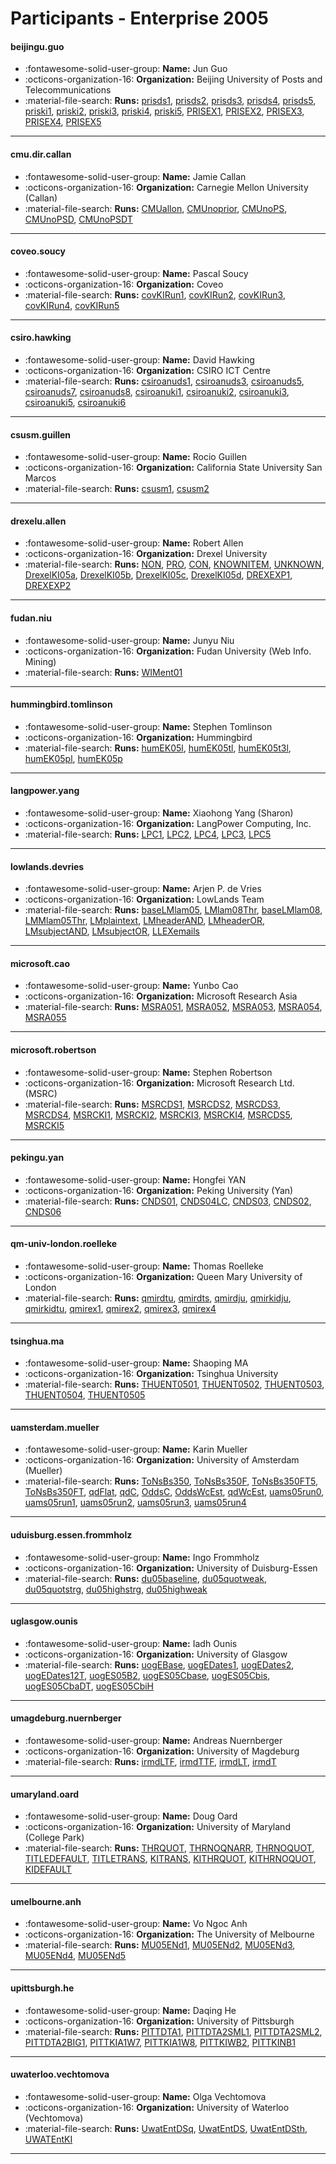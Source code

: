 # Participants - Enterprise 2005 

#### beijingu.guo
 - :fontawesome-solid-user-group: **Name:** Jun Guo
 - :octicons-organization-16: **Organization:** Beijing University of Posts and Telecommunications
 - :material-file-search: **Runs:** [prisds1](./runs.md#prisds1), [prisds2](./runs.md#prisds2), [prisds3](./runs.md#prisds3), [prisds4](./runs.md#prisds4), [prisds5](./runs.md#prisds5), [priski1](./runs.md#priski1), [priski2](./runs.md#priski2), [priski3](./runs.md#priski3), [priski4](./runs.md#priski4), [priski5](./runs.md#priski5), [PRISEX1](./runs.md#prisex1), [PRISEX2](./runs.md#prisex2), [PRISEX3](./runs.md#prisex3), [PRISEX4](./runs.md#prisex4), [PRISEX5](./runs.md#prisex5) 

---
#### cmu.dir.callan
 - :fontawesome-solid-user-group: **Name:** Jamie Callan
 - :octicons-organization-16: **Organization:** Carnegie Mellon University (Callan)
 - :material-file-search: **Runs:** [CMUallon](./runs.md#cmuallon), [CMUnoprior](./runs.md#cmunoprior), [CMUnoPS](./runs.md#cmunops), [CMUnoPSD](./runs.md#cmunopsd), [CMUnoPSDT](./runs.md#cmunopsdt) 

---
#### coveo.soucy
 - :fontawesome-solid-user-group: **Name:** Pascal Soucy
 - :octicons-organization-16: **Organization:** Coveo
 - :material-file-search: **Runs:** [covKIRun1](./runs.md#covkirun1), [covKIRun2](./runs.md#covkirun2), [covKIRun3](./runs.md#covkirun3), [covKIRun4](./runs.md#covkirun4), [covKIRun5](./runs.md#covkirun5) 

---
#### csiro.hawking
 - :fontawesome-solid-user-group: **Name:** David Hawking
 - :octicons-organization-16: **Organization:** CSIRO ICT Centre
 - :material-file-search: **Runs:** [csiroanuds1](./runs.md#csiroanuds1), [csiroanuds3](./runs.md#csiroanuds3), [csiroanuds5](./runs.md#csiroanuds5), [csiroanuds7](./runs.md#csiroanuds7), [csiroanuds8](./runs.md#csiroanuds8), [csiroanuki1](./runs.md#csiroanuki1), [csiroanuki2](./runs.md#csiroanuki2), [csiroanuki3](./runs.md#csiroanuki3), [csiroanuki5](./runs.md#csiroanuki5), [csiroanuki6](./runs.md#csiroanuki6) 

---
#### csusm.guillen
 - :fontawesome-solid-user-group: **Name:** Rocio Guillen
 - :octicons-organization-16: **Organization:** California State University San Marcos
 - :material-file-search: **Runs:** [csusm1](./runs.md#csusm1), [csusm2](./runs.md#csusm2) 

---
#### drexelu.allen
 - :fontawesome-solid-user-group: **Name:** Robert Allen
 - :octicons-organization-16: **Organization:** Drexel University
 - :material-file-search: **Runs:** [NON](./runs.md#non), [PRO](./runs.md#pro), [CON](./runs.md#con), [KNOWNITEM](./runs.md#knownitem), [UNKNOWN](./runs.md#unknown), [DrexelKI05a](./runs.md#drexelki05a), [DrexelKI05b](./runs.md#drexelki05b), [DrexelKI05c](./runs.md#drexelki05c), [DrexelKI05d](./runs.md#drexelki05d), [DREXEXP1](./runs.md#drexexp1), [DREXEXP2](./runs.md#drexexp2) 

---
#### fudan.niu
 - :fontawesome-solid-user-group: **Name:** Junyu Niu
 - :octicons-organization-16: **Organization:** Fudan University (Web Info. Mining)
 - :material-file-search: **Runs:** [WIMent01](./runs.md#wiment01) 

---
#### hummingbird.tomlinson
 - :fontawesome-solid-user-group: **Name:** Stephen Tomlinson
 - :octicons-organization-16: **Organization:** Hummingbird
 - :material-file-search: **Runs:** [humEK05l](./runs.md#humek05l), [humEK05tl](./runs.md#humek05tl), [humEK05t3l](./runs.md#humek05t3l), [humEK05pl](./runs.md#humek05pl), [humEK05p](./runs.md#humek05p) 

---
#### langpower.yang
 - :fontawesome-solid-user-group: **Name:** Xiaohong Yang (Sharon)
 - :octicons-organization-16: **Organization:** LangPower Computing, Inc.
 - :material-file-search: **Runs:** [LPC1](./runs.md#lpc1), [LPC2](./runs.md#lpc2), [LPC4](./runs.md#lpc4), [LPC3](./runs.md#lpc3), [LPC5](./runs.md#lpc5) 

---
#### lowlands.devries
 - :fontawesome-solid-user-group: **Name:** Arjen P. de Vries
 - :octicons-organization-16: **Organization:** LowLands Team
 - :material-file-search: **Runs:** [baseLMlam05](./runs.md#baselmlam05), [LMlam08Thr](./runs.md#lmlam08thr), [baseLMlam08](./runs.md#baselmlam08), [LMMlam05Thr](./runs.md#lmmlam05thr), [LMplaintext](./runs.md#lmplaintext), [LMheaderAND](./runs.md#lmheaderand), [LMheaderOR](./runs.md#lmheaderor), [LMsubjectAND](./runs.md#lmsubjectand), [LMsubjectOR](./runs.md#lmsubjector), [LLEXemails](./runs.md#llexemails) 

---
#### microsoft.cao
 - :fontawesome-solid-user-group: **Name:** Yunbo Cao
 - :octicons-organization-16: **Organization:** Microsoft Research Asia
 - :material-file-search: **Runs:** [MSRA051](./runs.md#msra051), [MSRA052](./runs.md#msra052), [MSRA053](./runs.md#msra053), [MSRA054](./runs.md#msra054), [MSRA055](./runs.md#msra055) 

---
#### microsoft.robertson
 - :fontawesome-solid-user-group: **Name:** Stephen Robertson
 - :octicons-organization-16: **Organization:** Microsoft Research Ltd. (MSRC)
 - :material-file-search: **Runs:** [MSRCDS1](./runs.md#msrcds1), [MSRCDS2](./runs.md#msrcds2), [MSRCDS3](./runs.md#msrcds3), [MSRCDS4](./runs.md#msrcds4), [MSRCKI1](./runs.md#msrcki1), [MSRCKI2](./runs.md#msrcki2), [MSRCKI3](./runs.md#msrcki3), [MSRCKI4](./runs.md#msrcki4), [MSRCDS5](./runs.md#msrcds5), [MSRCKI5](./runs.md#msrcki5) 

---
#### pekingu.yan
 - :fontawesome-solid-user-group: **Name:** Hongfei YAN
 - :octicons-organization-16: **Organization:** Peking University (Yan)
 - :material-file-search: **Runs:** [CNDS01](./runs.md#cnds01), [CNDS04LC](./runs.md#cnds04lc), [CNDS03](./runs.md#cnds03), [CNDS02](./runs.md#cnds02), [CNDS06](./runs.md#cnds06) 

---
#### qm-univ-london.roelleke
 - :fontawesome-solid-user-group: **Name:** Thomas Roelleke
 - :octicons-organization-16: **Organization:** Queen Mary University of London
 - :material-file-search: **Runs:** [qmirdtu](./runs.md#qmirdtu), [qmirdts](./runs.md#qmirdts), [qmirdju](./runs.md#qmirdju), [qmirkidju](./runs.md#qmirkidju), [qmirkidtu](./runs.md#qmirkidtu), [qmirex1](./runs.md#qmirex1), [qmirex2](./runs.md#qmirex2), [qmirex3](./runs.md#qmirex3), [qmirex4](./runs.md#qmirex4) 

---
#### tsinghua.ma
 - :fontawesome-solid-user-group: **Name:** Shaoping MA
 - :octicons-organization-16: **Organization:** Tsinghua University
 - :material-file-search: **Runs:** [THUENT0501](./runs.md#thuent0501), [THUENT0502](./runs.md#thuent0502), [THUENT0503](./runs.md#thuent0503), [THUENT0504](./runs.md#thuent0504), [THUENT0505](./runs.md#thuent0505) 

---
#### uamsterdam.mueller
 - :fontawesome-solid-user-group: **Name:** Karin Mueller
 - :octicons-organization-16: **Organization:** University of Amsterdam (Mueller)
 - :material-file-search: **Runs:** [ToNsBs350](./runs.md#tonsbs350), [ToNsBs350F](./runs.md#tonsbs350f), [ToNsBs350FT5](./runs.md#tonsbs350ft5), [ToNsBs350FT](./runs.md#tonsbs350ft), [qdFlat](./runs.md#qdflat), [qdC](./runs.md#qdc), [OddsC](./runs.md#oddsc), [OddsWcEst](./runs.md#oddswcest), [qdWcEst](./runs.md#qdwcest), [uams05run0](./runs.md#uams05run0), [uams05run1](./runs.md#uams05run1), [uams05run2](./runs.md#uams05run2), [uams05run3](./runs.md#uams05run3), [uams05run4](./runs.md#uams05run4) 

---
#### uduisburg.essen.frommholz
 - :fontawesome-solid-user-group: **Name:** Ingo Frommholz
 - :octicons-organization-16: **Organization:** University of Duisburg-Essen
 - :material-file-search: **Runs:** [du05baseline](./runs.md#du05baseline), [du05quotweak](./runs.md#du05quotweak), [du05quotstrg](./runs.md#du05quotstrg), [du05highstrg](./runs.md#du05highstrg), [du05highweak](./runs.md#du05highweak) 

---
#### uglasgow.ounis
 - :fontawesome-solid-user-group: **Name:** Iadh Ounis
 - :octicons-organization-16: **Organization:** University of Glasgow
 - :material-file-search: **Runs:** [uogEBase](./runs.md#uogebase), [uogEDates1](./runs.md#uogedates1), [uogEDates2](./runs.md#uogedates2), [uogEDates12T](./runs.md#uogedates12t), [uogES05B2](./runs.md#uoges05b2), [uogES05Cbase](./runs.md#uoges05cbase), [uogES05Cbis](./runs.md#uoges05cbis), [uogES05CbaDT](./runs.md#uoges05cbadt), [uogES05CbiH](./runs.md#uoges05cbih) 

---
#### umagdeburg.nuernberger
 - :fontawesome-solid-user-group: **Name:** Andreas Nuernberger
 - :octicons-organization-16: **Organization:** University of Magdeburg
 - :material-file-search: **Runs:** [irmdLTF](./runs.md#irmdltf), [irmdTTF](./runs.md#irmdttf), [irmdLT](./runs.md#irmdlt), [irmdT](./runs.md#irmdt) 

---
#### umaryland.oard
 - :fontawesome-solid-user-group: **Name:** Doug Oard
 - :octicons-organization-16: **Organization:** University of Maryland (College Park)
 - :material-file-search: **Runs:** [THRQUOT](./runs.md#thrquot), [THRNOQNARR](./runs.md#thrnoqnarr), [THRNOQUOT](./runs.md#thrnoquot), [TITLEDEFAULT](./runs.md#titledefault), [TITLETRANS](./runs.md#titletrans), [KITRANS](./runs.md#kitrans), [KITHRQUOT](./runs.md#kithrquot), [KITHRNOQUOT](./runs.md#kithrnoquot), [KIDEFAULT](./runs.md#kidefault) 

---
#### umelbourne.anh
 - :fontawesome-solid-user-group: **Name:** Vo Ngoc Anh
 - :octicons-organization-16: **Organization:** The University of Melbourne
 - :material-file-search: **Runs:** [MU05ENd1](./runs.md#mu05end1), [MU05ENd2](./runs.md#mu05end2), [MU05ENd3](./runs.md#mu05end3), [MU05ENd4](./runs.md#mu05end4), [MU05ENd5](./runs.md#mu05end5) 

---
#### upittsburgh.he
 - :fontawesome-solid-user-group: **Name:** Daqing He
 - :octicons-organization-16: **Organization:** University of Pittsburgh
 - :material-file-search: **Runs:** [PITTDTA1](./runs.md#pittdta1), [PITTDTA2SML1](./runs.md#pittdta2sml1), [PITTDTA2SML2](./runs.md#pittdta2sml2), [PITTDTA2BIG1](./runs.md#pittdta2big1), [PITTKIA1W7](./runs.md#pittkia1w7), [PITTKIA1W8](./runs.md#pittkia1w8), [PITTKIWB2](./runs.md#pittkiwb2), [PITTKINB1](./runs.md#pittkinb1) 

---
#### uwaterloo.vechtomova
 - :fontawesome-solid-user-group: **Name:** Olga Vechtomova
 - :octicons-organization-16: **Organization:** University of Waterloo (Vechtomova)
 - :material-file-search: **Runs:** [UwatEntDSq](./runs.md#uwatentdsq), [UwatEntDS](./runs.md#uwatentds), [UwatEntDSth](./runs.md#uwatentdsth), [UWATEntKI](./runs.md#uwatentki) 

---
